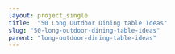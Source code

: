 ```yaml
---
layout: project_single
title:  "50 Long Outdoor Dining table Ideas"
slug: "50-long-outdoor-dining-table-ideas"
parent: "long-outdoor-dining-table-ideas"
---
```

 